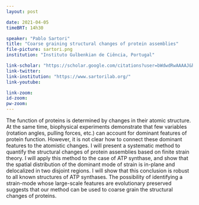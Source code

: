 ```yaml
---
layout: post

date: 2021-04-05
timeBRT: 14h30

speaker: "Pablo Sartori"
title: "Coarse graining structural changes of protein assemblies"
file-picture: sartori.png
institution: "Instituto Gulbenkian de Ciência, Portugal"

link-scholar: "https://scholar.google.com/citations?user=bWdwdRwAAAAJ&hl=en"
link-twitter: 
link-institution: "https://www.sartorilab.org/"
link-youtube:

link-zoom:
id-zoom: 
pw-zoom: 
---
```


The function of proteins is determined by changes in their atomic structure. At the same time, biophysical experiments demonstrate that few variables (rotation angles, pulling forces, etc.) can account for dominant features of protein function. However, it is not clear how to connect these dominant features to the atomistic changes. I will present a systematic method to quantify the structural changes of protein assemblies based on finite strain theory. I will apply this method to the case of ATP synthase, and show that the spatial distribution of the dominant mode of strain is in-plane and delocalized in two disjoint regions. I will show that this conclusion is robust to all known structures of ATP synthases. The possibility of identifying a strain-mode whose large-scale features are evolutionary preserved suggests that our method can be used to coarse grain the structural changes of proteins.
